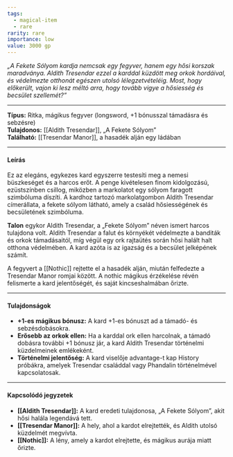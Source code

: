 ```yaml
---
tags:
  - magical-item
  - rare
rarity: rare
importance: low
value: 3000 gp
---
```

*„A Fekete Sólyom kardja nemcsak egy fegyver, hanem egy hősi korszak maradványa. Aldith Tresendar ezzel a karddal küzdött meg orkok hordáival, és védelmezte otthonát egészen utolsó lélegzetvételéig. Most, hogy előkerült, vajon ki lesz méltó arra, hogy tovább vigye a hősiesség és becsület szellemét?”*

---
**Típus:** Ritka, mágikus fegyver (longsword, +1 bónusszal támadásra és sebzésre)  
**Tulajdonos:** [[Aldith Tresendar]], „A Fekete Sólyom”  
**Található:** [[Tresendar Manor]], a hasadék alján egy ládában

---
#### **Leírás**

Ez az elegáns, egykezes kard egyszerre testesíti meg a nemesi büszkeséget és a harcos erőt. A penge kivételesen finom kidolgozású, ezüstszínben csillog, miközben a markolatot egy sólyom faragott szimbóluma díszíti. A kardhoz tartozó markolatgombon Aldith Tresendar címerállata, a fekete sólyom látható, amely a család hősiességének és becsületének szimbóluma.

**Talon** egykor Aldith Tresendar, a „Fekete Sólyom” néven ismert harcos tulajdona volt. Aldith Tresendar a falut és környékét védelmezte a banditák és orkok támadásaitól, míg végül egy ork rajtaütés során hősi halált halt otthona védelmében. A kard azóta is az igazság és a becsület jelképének számít.

A fegyvert a [[Nothic]] rejtette el a hasadék alján, miután felfedezte a Tresendar Manor romjai között. A nothic mágikus érzékelése révén felismerte a kard jelentőségét, és saját kincseshalmában őrizte.

---

#### **Tulajdonságok**

- **+1-es mágikus bónusz:** A kard +1-es bónuszt ad a támadó- és sebzésdobásokra.
- **Erősebb az orkok ellen:** Ha a karddal ork ellen harcolnak, a támadó dobásra további +1 bónusz jár, a kard Aldith Tresendar történelmi küzdelmeinek emlékeként.
- **Történelmi jelentőség:** A kard viselője advantage-t kap History próbákra, amelyek Tresendar családdal vagy Phandalin történelmével kapcsolatosak.
---

#### **Kapcsolódó jegyzetek**

- **[[Aldith Tresendar]]:** A kard eredeti tulajdonosa, „A Fekete Sólyom”, akit hősi halála legendává tett.
- **[[Tresendar Manor]]:** A hely, ahol a kardot elrejtették, és Aldith utolsó küzdelmét megvívta.
- **[[Nothic]]:** A lény, amely a kardot elrejtette, és mágikus aurája miatt őrizte.